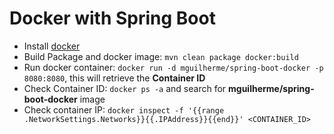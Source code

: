 # Docker with Spring Boot
- Install [docker](https://www.docker.com/)
- Build Package and docker image: `mvn clean package docker:build`
- Run docker container: `docker run -d mguilherme/spring-boot-docker -p 8080:8080`, this will retrieve the **Container ID**
- Check Container ID: `docker ps -a` and search for **mguilherme/spring-boot-docker** image
- Check container IP: `docker inspect -f '{{range .NetworkSettings.Networks}}{{.IPAddress}}{{end}}' <CONTAINER_ID>`